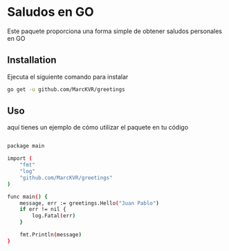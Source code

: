 # Saludos en GO

Este paquete proporciona una forma simple de obtener saludos personales en GO

## Installation

Ejecuta el siguiente comando para instalar

```bash
go get -u github.com/MarcKVR/greetings
```

## Uso

aquí tienes un ejemplo de cómo utilizar el paquete en tu código

```bash

package main

import (
	"fmt"
	"log"
	"github.com/MarcKVR/greetings"
)

func main() {
	message, err := greetings.Hello("Juan Pablo")
	if err != nil {
		log.Fatal(err)
	}

	fmt.Println(message)
}
```
